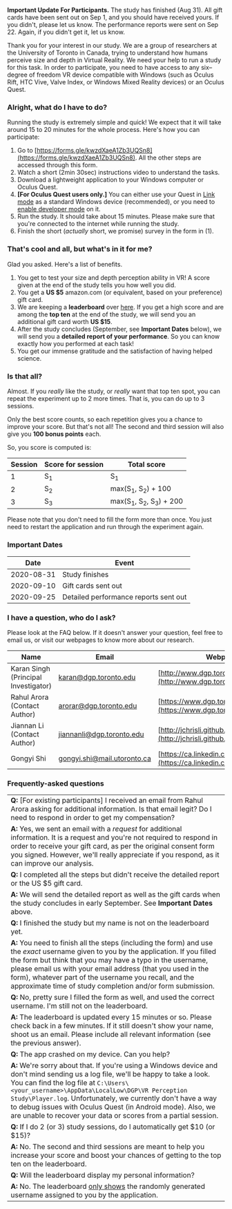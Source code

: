 **Important Update For Participants.** The study has finished (Aug 31). All gift cards have been sent out on Sep 1, and you should have received yours. If you didn't, please let us know. The performance reports were sent on Sep 22. Again, if you didn't get it, let us know.

Thank you for your interest in our study. We are a group of researchers at the University of Toronto in Canada, trying to understand how humans perceive size and depth in Virtual Reality. We need your help to run a study for this task. In order to participate, you need to have access to any six–degree of freedom VR device compatible with Windows (such as Oculus Rift, HTC Vive, Valve Index, or Windows Mixed Reality devices) or an Oculus Quest.

### Alright, what do I have to do?

Running the study is extremely simple and quick! We expect that it will take around 15 to 20 minutes for the whole process. Here's how you can participate:

1. Go to [https://forms.gle/kwzdXaeA1Zb3UQSn8](https://forms.gle/kwzdXaeA1Zb3UQSn8). All the other steps are accessed through this form.
2. Watch a short (2min 30sec) instructions video to understand the tasks.
3. Download a lightweight application to your Windows computer or Oculus Quest.
4. **[For Oculus Quest users only.]** You can either use your Quest in [Link mode](https://www.oculus.com/blog/play-rift-content-on-quest-with-oculus-link-available-now-in-beta/) as a standard Windows device (recommended), or you need to [enable developer mode](https://uploadvr.com/how-to-sideload-apps-oculus-go/) on it.
5. Run the study. It should take about 15 minutes. Please make sure that you're connected to the internet while running the study.
6. Finish the short (_actually_ short, we promise) survey in the form in (1).

### That's cool and all, but what's in it for me?

Glad you asked. Here's a list of benefits.

1. You get to test your size and depth perception ability in VR! A score given at the end of the study tells you how well you did.
2. You get a **US $5** amazon.com (or equivalent, based on your preference) gift card.
3. We are keeping a **leaderboard** over [here](https://vr-perception-leaderboard.herokuapp.com/). If you get a high score and are among the **top ten** at the end of the study, we will send you an additional gift card worth **US $15**.
4. After the study concludes (September, see **Important Dates** below), we will send you a **detailed report of your performance**. So you can know exactly how you performed at each task!
5. You get our immense gratitude and the satisfaction of having helped science.

### Is that all?

Almost. If you _really_ like the study, or _really_ want that top ten spot, you can repeat the experiment up to 2 more times. That is, you can do up to 3 sessions.

Only the best score counts, so each repetition gives you a chance to improve your score. But that's not all! The second and third session will also give you **100 bonus points** each.

So, you score is computed is:

| Session  | Score for session  | Total score                                             |
| ---      | ---                | ---                                                     |
| 1        | S<sub>1</sub>      | S<sub>1</sub>                                           |
| 2        | S<sub>2</sub>      | max(S<sub>1</sub>, S<sub>2</sub>) + 100                 |
| 3        | S<sub>3</sub>      | max(S<sub>1</sub>, S<sub>2</sub>, S<sub>3</sub>) + 200  |

Please note that you don't need to fill the form more than once. You just need to restart the application and run through the experiment again.

### Important Dates

| Date | Event |
| --- | --- |
| 2020-08-31 | Study finishes |
| 2020-09-10 | Gift cards sent out |
| 2020-09-25 | Detailed performance reports sent out |


### I have a question, who do I ask?

Please look at the FAQ below. If it doesn't answer your question, feel free to email us, or visit our webpages to know more about our research.

| Name                                  | Email                                                             | Webpage                                                   |
| ------------------------------------- | -----------------------------------------------------             | ----------------------------------------        |
| Karan Singh (Principal Investigator)  | [karan@dgp.toronto.edu](mailto:karan@dgp.toronto.edu)             | [http://www.dgp.toronto.edu/~karan/](http://www.dgp.toronto.edu/~karan/) | 
| Rahul Arora (Contact Author)          | [arorar@dgp.toronto.edu](mailto:arorar@dgp.toronto.edu)           | [https://www.dgp.toronto.edu/~arorar/](https://www.dgp.toronto.edu/~arorar/) | 
| Jiannan Li (Contact Author)           | [jiannanli@dgp.toronto.edu](mailto:jiannanli@dgp.toronto.edu)      | [http://jchrisli.github.io/](http://jchrisli.github.io/) | 
| Gongyi Shi                            | [gongyi.shi@mail.utoronto.ca](mailto:gongyi.shi@mail.utoronto.ca) | [https://ca.linkedin.com/in/gongyi-shi](https://ca.linkedin.com/in/gongyi-shi) |


### Frequently-asked questions

| |
| --- |
| **Q:** [For existing participants] I received an email from Rahul Arora asking for additional information. Is that email legit? Do I need to respond in order to get my compensation? |
| **A:** Yes, we sent an email with a _request_ for additional information. It is a request and you're not required to respond in order to receive your gift card, as per the original consent form you signed. However, we'll really appreciate if you respond, as it can improve our analysis. |
| **Q:** I completed all the steps but didn't receive the detailed report or the US $5 gift card.|
| **A:** We will send the detailed report as well as the gift cards when the study concludes in early September. See **Important Dates** above.|
| **Q:** I finished the study but my name is not on the leaderboard yet. |
| **A:** You need to finish all the steps (including the form) and use the *exact* username given to you by the application. If you filled the form but think that you may have a typo in the username, please email us with your email address (that you used in the form), whatever part of the username you recall, and the approximate time of study completion and/or form submission. |
| **Q:** No, pretty sure I filled the form as well, and used the correct username. I'm still not on the leaderboard. |
| **A:** The leaderboard is updated every 15 minutes or so. Please check back in a few minutes. If it still doesn't show your name, shoot us an email. Please include all relevant information (see the previous answer). |
| **Q:** The app crashed on my device. Can you help? |
| **A:** We're sorry about that. If you're using a Windows device and don't mind sending us a log file, we'll be happy to take a look. You can find the log file at `C:\Users\<your_username>\AppData\LocalLow\DGP\VR Perception Study\Player.log`. Unfortunately, we currently don't have a way to debug issues with Oculus Quest (in Android mode). Also, we are unable to recover your data or scores from a partial session. |
| **Q:** If I do 2 (or 3) study sessions, do I automatically get $10 (or $15)? |
| **A:** No. The second and third sessions are meant to help you increase your score and boost your chances of getting to the top ten on the leaderboard. |
| **Q:** Will the leaderboard display my personal information? |
| **A:** No. The leaderboard [only shows](https://vr-perception-leaderboard.herokuapp.com/) the randomly generated username assigned to you by the application. |
